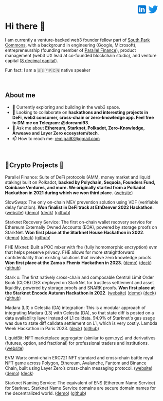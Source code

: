 <a href="https://twitter.com/remi_gai" rel="nofollow"> <img align="right"
            src="twitter_logo.svg"
            alt="Twitter" height="36px" style="max-width: 100%;"> </a>
<a href="https://www.linkedin.com/in/remigai/" rel="nofollow"> <img align="right"
            src="linkedin_logo.svg"
            alt="LinkedIn" height="36px" style="max-width: 100%;"> </a>
<br>

# Hi there 👋

I am currently a venture-backed web3 founder fellow part of [South Park Commons](https://www.southparkcommons.com/), with a background in engineering (Google, Microsoft), entrepreneurship (founding member of [Parallel Finance](https://parallel.fi)), product management (web3 UX lead at co-founded blockchain studio), and venture capital ([8 decimal capital](https://www.8dcapital.com/)).

Fun fact: I am a 🇺🇸🇫🇷🇨🇳 native speaker

<br>

## About me

- 🌱 Currently exploring and building in the web3 space.
- 🚀 Looking to collaborate on **hackathons and interesting projects in DeFi, web3 consumer, cross-chain or zero-knowledge app. Feel free to DM me on Telegram: @doreami93**.
- 💬 Ask me about **Ethereum, Starknet, Polkadot, Zero-Knowledge, Arweave and Layer Zero ecosystem/tech**.
- 📫 How to reach me: remigai93@gmail.com

<br>

## 🔨Crypto Projects 👷
Parallel Finance: Suite of DeFi protocols (AMM, money market and liquid staking) built on Polkadot, **backed by Polychain, Sequoia, Founders Fund, Coinbase Ventures, and more. We originally started from a Polkadot Hackathon in 2021 during which we won third place**. ([website](https://parallel.fi))

SlowSwap: The only on-chain MEV prevention solution using VDF (verifiable delay function). **Won finalist in DeFi track at EthDenver 2022 Hackathon**. ([website](https://slowswap.io/)) ([demo](https://www.loom.com/share/4c0c61677a454b2caf3d5c8dbcc8f62d)) ([deck](https://docs.google.com/presentation/d/1_l_fTgkCr1M5mdyuOgL47yFDxU7thssU_jgJY9An3B4/edit#slide=id.g115fe3e9780_0_0)) ([github](https://github.com/SlowSwap))

Starknet Recovery Service: The first on-chain wallet recovery service for Ethereum Externally Owned Accounts (EOA), powered by storage proofs on StarkNet. **Won first place at the Starknet House Hackathon in 2022**. ([demo](https://www.youtube.com/watch?v=G5FvzoQhGv8&feature=youtu.be)) ([deck](https://app.pitch.com/app/presentation/09ce2e68-01a6-42e2-a195-f5e548aea711/06a878ce-878b-4a1f-9be1-9e125372f4f4/000db933-2625-425b-a1ba-3743a395967f)) ([github](https://github.com/Starknet-Recovery-Service))

FHE Mixnet: Built a POC mixer with fhe (fully homomorphic encryption) evm that helps preserve privacy. FHE allows for more straightforward confidentiality than existing solutions that involve zero knowledge proofs **Won first place at the Zama x Fhenix Hackathon in 2023**. ([demo](https://www.youtube.com/watch?v=a0kOam0het0&t=478s&ab_channel=Fhenix)) ([deck](https://app.pitch.com/app/presentation/82d36efd-f5f4-43cd-b2a8-b058dfa5db37/e0e6324a-ca1c-4299-8b4d-559e02294ffa/a36f0a15-ce98-4e77-918c-a65d4bd23cc3)) ([github](https://github.com/anonymousGifter/mixnet-core/tree/main))

Stark x: The first natively cross-chain and composable Central Limit Order Book (CLOB) DEX deployed on StarkNet for trustless settlement and asset liquidity, powered by storage proofs and SNARK proofs. **Won first place at the Starknet Encode Autumn Hackathon in 2022**. ([website](https://starkx.xyz)) ([demo](https://www.youtube.com/watch?v=5iFHXK6_lEQ&ab_channel=ParkYeung)) ([deck](https://pitch.com/public/e5498d39-8a7b-45af-babf-7871ec2d938e)) ([github](https://github.com/stark-dex))

Madara (L3) x Celestia (DA) integration: This is a modular approach of integrating Madara (L3) with Celestia (DA), so that state diff is posted on a data availability layer instead of L1 calldata. 94.9% of Starknet's gas usage was due to state diff calldata settlement on L1, which is very costly. Lambda Week Hackathon in Paris 2023. ([deck](https://app.pitch.com/app/presentation/82d36efd-f5f4-43cd-b2a8-b058dfa5db37/ee7db963-0ed1-45fe-9d6a-4a15c71da6d5/c6a4f7cf-d5be-4589-bd04-9b903239cbb1)) ([github](https://github.com/mathieu-chauvin/madara/tree/da-celestia))

LiquidBit: NFT marketplace aggregator (similar to gem.xyz) and derivatives (futures, option, and fractional) for professional traders and institutions. ([website](http://liquidbit.xyz/))

EVM Wars: omni-chain ERC721 NFT standard and cross-chain battle royal NFT game across Polygon, Ethereum, Avalanche, Fantom and Binance Chain, built using Layer Zero’s cross-chain messaging protocol. ([website](https:/evmwars.com)) ([demo](https://www.loom.com/share/a9aaa9a1947f426bba7e2665f31004a4)) ([deck](https://docs.google.com/presentation/d/11uEmXt3FNiTrr5a1M4f48CFepxBphRFZxIneAk1xUv8/edit#slide=id.g13c04f8c253_0_20))

Starknet Naming Service: The equivalent of ENS (Ethereum Name Service) for Starknet. Starknet Name Service domains are secure domain names for the decentralized world. ([demo](https://www.loom.com/share/d18d5a8fe37445ed8cc861bd7c675078)) ([github](https://github.com/Starkware-Naming-Service/cairo-contracts))

